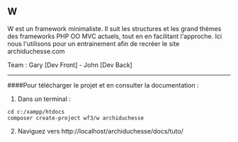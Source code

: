 ## W

W est un framework minimaliste. Il suit les structures et les grand thèmes des frameworks PHP OO MVC actuels, tout en en facilitant l'approche. 
Ici nous l'utilisons pour un entrainement afin de recréer le site archiduchesse.com

Team : Gary [Dev Front] - John [Dev Back]

---

####Pour télécharger le projet et en consulter la documentation :

1. Dans un terminal : 

  ```
  cd c:/xampp/htdocs
  composer create-project wf3/w archiduchesse
  ```

2. Naviguez vers http://localhost/archiduchesse/docs/tuto/
